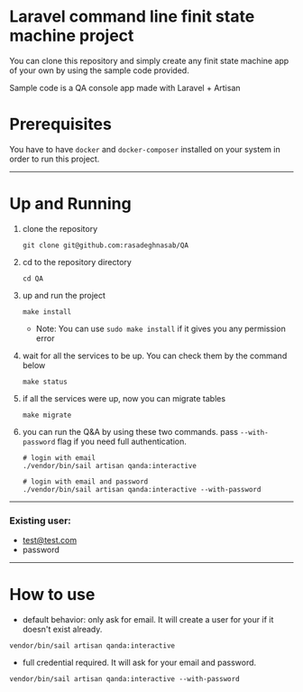 # Laravel command line finit state machine project

You can clone this repository and simply create any finit state machine app of your own by using the sample code provided.

Sample code is a QA console app made with Laravel + Artisan

# Prerequisites

You have to have `docker` and `docker-composer` installed on your system in order to run this project.

---
# Up and Running
1. clone the repository
    ```shell script
    git clone git@github.com:rasadeghnasab/QA
    ```

2. cd to the repository directory
    ```shell script
    cd QA
    ```
    
3. up and run the project
    ```shell script
    make install
    ```
    - Note: You can use `sudo make install` if it gives you any permission error

4. wait for all the services to be up. You can check them by the command below
    ```shell script
    make status
    ```

5. if all the services were up, now you can migrate tables
    ```shell script
    make migrate
    ```
   
6. you can run the Q&A by using these two commands. pass `--with-password` flag if you need full authentication.
    ```shell script
    # login with email
    ./vendor/bin/sail artisan qanda:interactive

    # login with email and password
    ./vendor/bin/sail artisan qanda:interactive --with-password
    ```

---
### Existing user:

- test@test.com
- password

---
# How to use

- default behavior: only ask for email. It will create a user for your if it doesn't exist already.

```shell script
vendor/bin/sail artisan qanda:interactive
```

- full credential required. It will ask for your email and password.
```shell script
vendor/bin/sail artisan qanda:interactive --with-password
```
